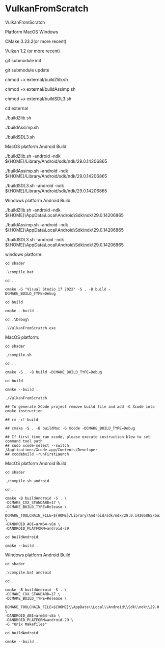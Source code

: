 # VulkanFromScratch
VulkanFromScratch

Platform MacOS Windows


CMake 3.23.2(or more recent)

Vulkan 1.2 (or more recent)


git submodule init

git submodule update


chmod +x external/buildZlib.sh

chmod +x external/buildAssimp.sh 

chmod +x external/buildSDL3.sh 


cd external 

./buildZlib.sh

./buildAssimp.sh

./buildSDL3.sh


MacOS platform Android Build

./buildZlib.sh -android -ndk ${HOME}/Library/Android/sdk/ndk/29.0.14206865

./buildAssimp.sh -android -ndk ${HOME}/Library/Android/sdk/ndk/29.0.14206865

./buildSDL3.sh -android -ndk ${HOME}/Library/Android/sdk/ndk/29.0.14206865


Windows platform Android Build

./buildZlib.sh -android -ndk ${HOME}\\AppData\\Local\\Android\\Sdk\\ndk\\29.0.14206865

./buildAssimp.sh -android -ndk ${HOME}\\AppData\\Local\\Android\\Sdk\\ndk\\29.0.14206865

./buildSDL3.sh -android -ndk ${HOME}\\AppData\\Local\\Android\\Sdk\\ndk\\29.0.14206865

windows platform:
    
    cd shader

    .\compile.bat

    cd ..
    
    cmake -G "Visual Studio 17 2022" -S . -B build -DCMAKE_BUILD_TYPE=Debug

    cd build

    cmake --build .

    cd .\Debug\

    .\VulkanFromScratch.exe

MacOS platform:
    
    cd shader

    ./compile.sh

    cd ..

    cmake -S . -B build -DCMAKE_BUILD_TYPE=Debug

    cd build

    cmake --build .

    ./VulkanFromScratch

    ## To generate XCode project remove build file and add -G Xcode into cmake instruction

    ## rm -rf build 

    ## cmake -S . -B buildMac -G Xcode -DCMAKE_BUILD_TYPE=Debug

    ## If first time run xcode, please execute instruction blew to set command tool path
    ## sudo xcode-select --switch /Applications/Xcode.app/Contents/Developer
    ## xcodebuild -runFirstLaunch

MacOS platform Android Build
    
    cd shader

    ./compile.sh android

    cd ..

    cmake -B buildAndroid -S . \
    -DCMAKE_CXX_STANDARD=17 \
    -DCMAKE_BUILD_TYPE=Release \
    -DCMAKE_TOOLCHAIN_FILE=${HOME}/Library/Android/sdk/ndk/29.0.14206865/build/cmake/android.toolchain.cmake \
    -DANDROID_ABI=arm64-v8a \
    -DANDROID_PLATFORM=android-29

    cd buildAndroid

    cmake --build .

Windows platform Android Build

    cd shader

    .\compile.bat android

    cd ..

    cmake -B buildAndroid -S . \
    -DCMAKE_CXX_STANDARD=17 \
    -DCMAKE_BUILD_TYPE=Release \
    -DCMAKE_TOOLCHAIN_FILE=${HOME}\\AppData\\Local\\Android\\Sdk\\ndk\\29.0.14206865\\build\\cmake\\android.toolchain.cmake \
    -DANDROID_ABI=arm64-v8a \
    -DANDROID_PLATFORM=android-29 \
    -G "Unix Makefiles"

    cd buildAndroid

    cmake --build .